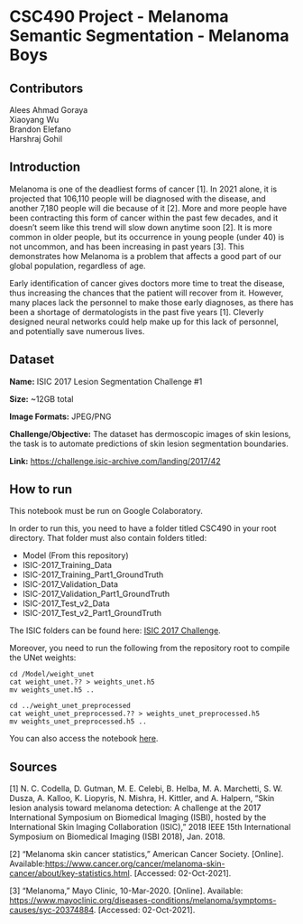 # CSC490 Project - Melanoma Semantic Segmentation - Melanoma Boys

## Contributors
Alees Ahmad Goraya<br />
Xiaoyang Wu<br />
Brandon Elefano<br />
Harshraj Gohil<br />

## Introduction

Melanoma is one of the deadliest forms of cancer [1]. In 2021 alone, it is projected that 106,110 people will be diagnosed with the disease, and another 7,180 people will die because of it [2]. More and more people have been contracting this form of cancer within the past few decades, and it doesn’t seem like this trend will slow down anytime soon [2]. It is more common in older people, but its occurrence in young people (under 40) is not uncommon, and has been increasing in past years [3]. This demonstrates how Melanoma is a problem that affects a good part of our global population, regardless of age.

Early identification of cancer gives doctors more time to treat the disease, thus  increasing the chances that the patient will recover from it. However, many places lack the personnel to make those early diagnoses, as there has been a shortage of dermatologists in the past five years [1]. Cleverly designed neural networks could help make up for this lack of personnel, and potentially save numerous lives.

## Dataset

**Name:** ISIC 2017 Lesion Segmentation Challenge #1

**Size:** ~12GB total 

**Image Formats:** JPEG/PNG

**Challenge/Objective:** The dataset has dermoscopic images of skin lesions, the task is to automate predictions of skin lesion segmentation boundaries.

**Link:** https://challenge.isic-archive.com/landing/2017/42

## How to run

This notebook must be run on Google Colaboratory.

In order to run this, you need to have a folder titled CSC490 in your root directory. That folder must also contain folders titled:

*   Model (From this repository)
*   ISIC-2017_Training_Data
*   ISIC-2017_Training_Part1_GroundTruth 
*   ISIC-2017_Validation_Data
*   ISIC-2017_Validation_Part1_GroundTruth
*   ISIC-2017_Test_v2_Data
*   ISIC-2017_Test_v2_Part1_GroundTruth

The ISIC folders can be found here: [ISIC 2017 Challenge](https://challenge.isic-archive.com/data/#2017).

Moreover, you need to run the following from the repository root to compile the UNet weights:

    cd /Model/weight_unet
    cat weight_unet.?? > weights_unet.h5
    mv weights_unet.h5 ..
    
    cd ../weight_unet_preprocessed
    cat weight_unet_preprocessed.?? > weights_unet_preprocessed.h5
    mv weights_unet_preprocessed.h5 ..
    
You can also access the notebook [here](https://colab.research.google.com/drive/1rjuYMO7enxPjLzdPeYLmMtyXiDyHq3vH?usp=sharing).

## Sources
[1] N. C. Codella, D. Gutman, M. E. Celebi, B. Helba, M. A. Marchetti, S. W. Dusza, A. Kalloo, K. Liopyris, N. Mishra, H. Kittler, and A. Halpern, “Skin lesion analysis toward melanoma detection: A challenge at the 2017 International Symposium on Biomedical Imaging (ISBI), hosted by the International Skin Imaging Collaboration (ISIC),” 2018 IEEE 15th International Symposium on Biomedical Imaging (ISBI 2018), Jan. 2018.

[2] “Melanoma skin cancer statistics,” American Cancer Society. [Online]. Available:https://www.cancer.org/cancer/melanoma-skin-cancer/about/key-statistics.html. [Accessed: 02-Oct-2021].

[3] “Melanoma,” Mayo Clinic, 10-Mar-2020. [Online]. Available: https://www.mayoclinic.org/diseases-conditions/melanoma/symptoms-causes/syc-20374884. [Accessed: 02-Oct-2021].
